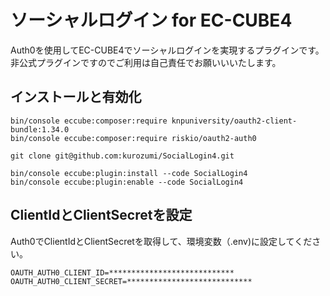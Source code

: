 # ソーシャルログイン for EC-CUBE4

Auth0を使用してEC-CUBE4でソーシャルログインを実現するプラグインです。  
非公式プラグインですのでご利用は自己責任でお願いいいたします。

## インストールと有効化
```
bin/console eccube:composer:require knpuniversity/oauth2-client-bundle:1.34.0
bin/console eccube:composer:require riskio/oauth2-auth0

git clone git@github.com:kurozumi/SocialLogin4.git

bin/console eccube:plugin:install --code SocialLogin4
bin/console eccube:plugin:enable --code SocialLogin4
```

## ClientIdとClientSecretを設定

Auth0でClientIdとClientSecretを取得して、環境変数（.env)に設定してください。

```
OAUTH_AUTH0_CLIENT_ID=****************************
OAUTH_AUTH0_CLIENT_SECRET=****************************
```
